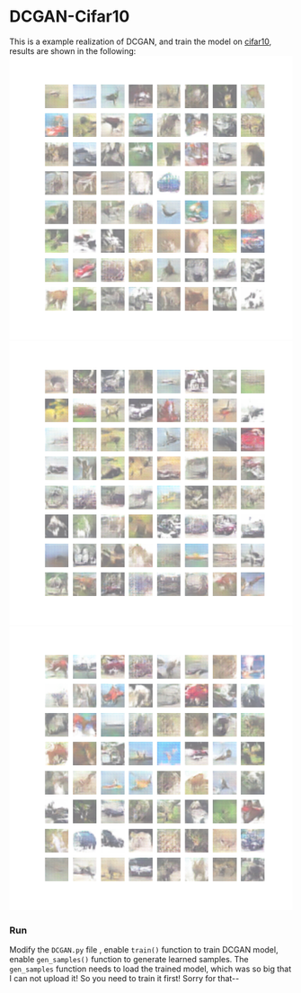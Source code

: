# DCGAN-Cifar10

This is a example realization of DCGAN, and train the model on [cifar10](http://www.cs.toronto.edu/~kriz/cifar.html), results are shown in the following:
<img src="https://github.com/LandyGuo/DCGAN_Cifar10/blob/master/res/example_1.png">
<img src="https://github.com/LandyGuo/DCGAN_Cifar10/blob/master/res/example_2.png">
<img src="https://github.com/LandyGuo/DCGAN_Cifar10/blob/master/res/example_3.png">


### Run
Modify the `DCGAN.py` file , enable `train()` function to train DCGAN model, enable `gen_samples()` function to generate learned samples. The `gen_samples` function needs to load the trained model, which was so big that I can not upload it! So you need to train it first! Sorry for that--
